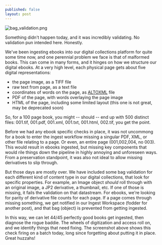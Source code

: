 ```yaml
---
published: false
layout: post
---
```

![bag_validation.png]({{site.baseurl}}/assets/images/bag_validation.png)

Something didn't happen today, and it was incredibly validating.  No validation pun intended here.  Honestly.

We've been ingesting ebooks into our digital collections platform for quite some time now, and one perennial problem we face is that of malformed books.  This can come in many forms, and it hinges on how we structure our digital ebooks.  At a very high level, each physical page gets about five digital representations:

* the page image, as a TIFF file
* raw text from page, as a text file
* coordinates of words on the page, as [ALTOXML](https://en.wikipedia.org/wiki/ALTO_(XML)) file
* PDF of the page, with words overlaying the page image
* HTML of the page, including some limited layout (this one is not great, may be deprecated soon)

So, for a 100 page book, you might -- should -- end up with 500 distinct files: 001.tif, 001.pdf, 001.xml, 001.txt, 001.html, 002.tif, you get the point.

Before we had any ebook specific checks in place, it was not uncommong for a book to enter the ingest workflow missing a singular PDF, XML, or other file relating to a page.  Or even, an entire page (001,002,004, no 003).  This would result in ebooks ingested, but missing key components that would rile things down the pipeline in highly annoying and unforeseen ways.  From a preservation standpoint, it was also not ideal to allow missing derivatives to slip through.

But those days are mostly over.  We have included some bag validation for each different kind of content type in our digital collections, that look for specific properties.  For example, an Image object *should* roll through with an original image, a JP2 derivative, a thumbnail, etc.  If one of those is missing, it fails the validation on that datastream.  For ebooks, we're looking for parity of derivative file counts for each page.  If a page comes through missing something, we get notified in our Ingest Workspace (fodder for another post), and that bag (object) is prevented from getting ingested.

In this way, we can let 44/45 perfectly good books get ingested, then diagnose the rogue baddie.  The wheels of digitization and access roll on, and we identify things that need fixing.  The screenshot above shows this check firing on a batch today, long since forgetting about putting it in place.  Great huzzahs!